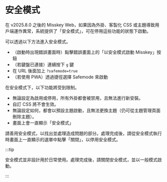 # 安全模式

在 v2025.8.0 之後的 Misskey Web，如果因為外掛、客製化 CSS 或主題導致用戶端運作異常，系統提供了「安全模式」，可在停用這些功能的狀態下啟動。

可以透過以下方法進入安全模式。

- （啟動時出現錯誤畫面時）點擊錯誤畫面上的「以安全模式啟動 Misskey」按鈕
- （若鍵盤已連接）連續按下 `g` 鍵
- 在 URL 後面加上 `?safemode=true`
- （若使用 PWA）透過捷徑選擇 Safemode 來啟動

在安全模式下，以下功能將受到限制。

- 無論設定為啟用或停用，所有外掛都會被禁用，且無法進行新安裝。
- 自訂 CSS 將不會生效。
- 無論設定如何，都會以預設主題啟動，且無法更換主題（仍可從主題管理頁面刪除主題）。
- 畫面上會一直顯示「安全模式」

請善用安全模式，以找出並處理造成問題的部分。處理完成後，請從安全模式執行時畫面上一直顯示的選單中點擊「關閉」，以停用安全模式。

:::tip

安全模式並非設計用於日常使用。處理完成後，請關閉安全模式，並以一般模式啟動。

:::
